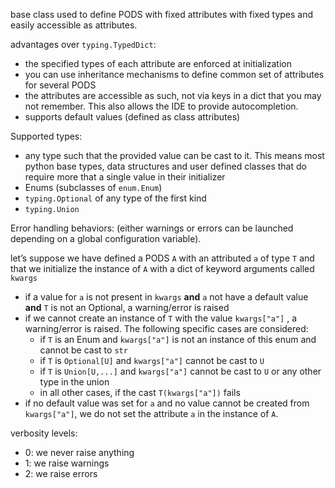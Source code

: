 base class used to define PODS with fixed attributes with fixed types and easily accessible as attributes.

advantages over `typing.TypedDict`:

- the specified types of each attribute are enforced at initialization
- you can use inheritance mechanisms to define common set of attributes for several PODS
- the attributes are accessible as such, not via keys in a dict that you may not remember.
  This also allows the IDE to provide autocompletion.
- supports default values (defined as class attributes)

Supported types:

- any type such that the provided value can be cast to it. This means most python base
  types, data structures and user defined classes that do require more that a single value
  in their initializer
- Enums (subclasses of `enum.Enum`)
- `typing.Optional` of any type of the first kind
- `typing.Union`

Error handling behaviors: (either warnings or errors can be launched depending on a global
configuration variable).

let’s suppose we have defined a PODS `A` with an attributed `a` of type `T` and that we
initialize the instance of `A` with a dict of keyword arguments called `kwargs`

- if a value for `a` is not present in `kwargs` **and** `a` not have a default value
  **and** `T` is not an Optional, a warning/error is raised
- if we cannot create an instance of `T` with the value `kwargs["a"]` , a warning/error is
  raised. The following specific cases are considered:
    - if `T` is an Enum and `kwargs["a"]` is not an instance of this enum and cannot be
      cast to `str`
    - if `T` is `Optional[U]` and `kwargs["a"]` cannot be cast to `U`
    - if `T` is `Union[U,...]` and `kwargs["a"]` cannot be cast to `U` or any other type in
      the union
    - in all other cases, if the cast `T(kwargs["a"])` fails
- if no default value was set for `a` and no value cannot be created from `kwargs["a"]`,
  we do not set the attribute `a` in the instance of `A`.

verbosity levels:
- 0: we never raise anything
- 1: we raise warnings
- 2: we raise errors
